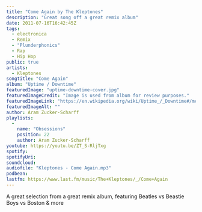 ```yaml
---
title: "Come Again by The Kleptones"
description: "Great song off a great remix album"
date: 2011-07-16T16:42:45Z
tags:
  - electronica
  - Remix
  - "Plunderphonics"
  - Rap
  - Hip Hop
public: true
artists:
  - Kleptones
songtitle: "Come Again"
album: "Uptime / Downtime"
featuredImage: "uptime-downtime-cover.jpg"
featuredImageCredit: "Image is used from album for review purposes."
featuredImageLink: "https://en.wikipedia.org/wiki/Uptime_/_Downtime#/media/File:Kleptones,_updown_cover.jpg"
featuredImageAlt: ""
author: Aram Zucker-Scharff
playlists:
  -
    name: "Obsessions"
    position: 22
    author: Aram Zucker-Scharff
youtube: https://youtu.be/ZT_S-RljTxg
spotify: 
spotifyUri: 
soundcloud:
audiofile: "Kleptones - Come Again.mp3"
podbean:
lastfm: https://www.last.fm/music/The+Kleptones/_/Come+Again
---
```


A great selection from a great remix album, featuring  Beatles vs Beastie Boys vs Boston & more
		